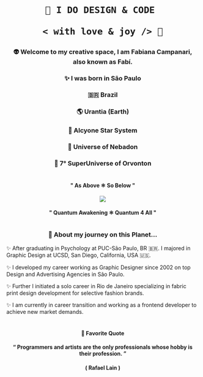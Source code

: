 <h1 align="center">  
 
    🎨 I DO DESIGN & CODE 
   
     < with love & joy /> 🧡 
   
</h1>


### <p align="center"> 👽 Welcome to my creative space, I am Fabiana Campanari, also known as Fabí. </p>

###  <p align="center"> ✨  I was born in São Paulo </p> 

###  <p align="center"> 🇧🇷  Brazil </P>

###  <p align="center"> 🌎  Urantia (Earth) </p>

###  <p align="center"> 💫  Alcyone Star System </p>

###  <p align="center"> 🔅  Universe of Nebadon </p>

###  <p align="center"> 🔆  7° SuperUniverse of Orvonton </p>
 
#

#### <p align="center">  " As Above ⚛︎ So Below "  </p>
   
<p align="center">
  <img src="https://user-images.githubusercontent.com/113218619/207962226-673d57ec-c076-47c4-8f8a-c1e57e834f6f.gif" />


#### <p align="center">  " Quantum Awakening ⚛︎ Quantum 4 All "    </p> 

#
                
### <p align="center"> 🚀 About my journey on this Planet...  </p>

✨ After graduating in Psychology at PUC-São Paulo, BR 🇧🇷. I majored in Graphic Design at UCSD, San Diego, California, USA 🇺🇸. </p>

✨ I developed my career working as Graphic Designer since 2002 on top Design and Advertising Agencies in São Paulo. </p>

✨ Further I initiated a solo career in Rio de Janeiro specializing in fabric print design development for selective fashion brands. </p>

✨ I am currently in career transition and working as a frontend developer to achieve new market demands. </p>

#

#### <p align="center">  🌟 Favorite Quote </p>  
 
#### <p align="center"> “ Programmers and artists are the only professionals whose hobby is their profession. ” </p>

#### <p align="center"> ( Rafael Lain ) </p>




 
 
